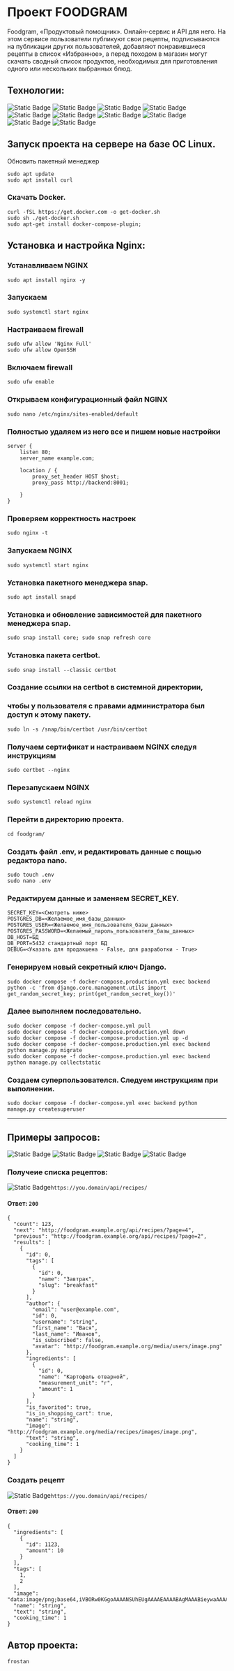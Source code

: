 # Проект FOODGRAM
 
 Foodgram, «Продуктовый помощник». Онлайн-сервис и API для него. На этом сервисе пользователи публикуют свои рецепты, подписываются на публикации других пользователей, добавляют понравившиеся рецепты в список «Избранное», а перед походом в магазин могут скачать сводный список продуктов, необходимых для приготовления одного или нескольких выбранных блюд.
 ## Технологии:
 ![Static Badge](https://img.shields.io/badge/Python-3.9-green)
![Static Badge](https://img.shields.io/badge/Django-green)
![Static Badge](https://img.shields.io/badge/REST_framework-red)
![Static Badge](https://img.shields.io/badge/Djoser-green)
![Static Badge](https://img.shields.io/badge/PosgreSQL-blue)
![Static Badge](https://img.shields.io/badge/Docker-lightblue)
![Static Badge](https://img.shields.io/badge/Nginx-gray)
![Static Badge](https://img.shields.io/badge/Gunicorn-white)
![Static Badge](https://img.shields.io/badge/Node.js-orange)
![Static Badge](https://img.shields.io/badge/JS-yellow)

## Запуск проекта на сервере на базе OC Linux.
Обновить пакетный менеджер
```
sudo apt update
sudo apt install curl
```
### Скачать Docker.
```
curl -fSL https://get.docker.com -o get-docker.sh
sudo sh ./get-docker.sh
sudo apt-get install docker-compose-plugin;
```
## Установка и настройка Nginx:
### Устанавливаем NGINX
```
sudo apt install nginx -y
```
### Запускаем
```
sudo systemctl start nginx
```
### Настраиваем firewall
```
sudo ufw allow 'Nginx Full'
sudo ufw allow OpenSSH
```
### Включаем firewall
```
sudo ufw enable
```
### Открываем конфигурационный файл NGINX
```
sudo nano /etc/nginx/sites-enabled/default
```
### Полностью удаляем из него все и пишем новые настройки
```
server {
    listen 80;
    server_name example.com;
    
    location / {
        proxy_set_header HOST $host;
        proxy_pass http://backend:8001;

    }
}
```
### Проверяем корректность настроек
```
sudo nginx -t
```
### Запускаем NGINX
```
sudo systemctl start nginx
```
### Установка пакетного менеджера snap.
```
sudo apt install snapd
```
### Установка и обновление зависимостей для пакетного менеджера snap.
```
sudo snap install core; sudo snap refresh core
```
 
### Установка пакета certbot.
```
sudo snap install --classic certbot
```
### Создание ссылки на certbot в системной директории,
### чтобы у пользователя с правами администратора был доступ к этому пакету.
```
sudo ln -s /snap/bin/certbot /usr/bin/certbot
```
### Получаем сертификат и настраиваем NGINX следуя инструкциям
```
sudo certbot --nginx
```
### Перезапускаем NGINX
```
sudo systemctl reload nginx
```

### Перейти в директорию проекта.
```
cd foodgram/
```
### Создать файл .env, и редактировать данные с пощью редактора nano.
```
sudo touch .env
sudo nano .env
```
### Редактируем данные и заменяем SECRET_KEY.
```
SECRET_KEY=<Смотреть ниже>
POSTGRES_DB=<Желаемое_имя_базы_данных>
POSTGRES_USER=<Желаемое_имя_пользователя_базы_данных>
POSTGRES_PASSWORD=<Желаемый_пароль_пользователя_базы_данных>
DB_HOST=БД
DB_PORT=5432 стандартный порт БД
DEBUG=<Указать для продакшена - False, для разработки - True>
```
### Генерируем новый секретный ключ Django.
```
sudo docker compose -f docker-compose.production.yml exec backend python -c 'from django.core.management.utils import get_random_secret_key; print(get_random_secret_key())'
```
### Далее выполняем последовательно.
```
sudo docker compose -f docker-compose.yml pull
sudo docker compose -f docker-compose.production.yml down
sudo docker compose -f docker-compose.production.yml up -d
sudo docker compose -f docker-compose.production.yml exec backend python manage.py migrate
sudo docker compose -f docker-compose.production.yml exec backend python manage.py collectstatic
```
### Создаем суперпользователся. Следуем инструкциям при выполнении.
```
sudo docker compose -f docker-compose.yml exec backend python manage.py createsuperuser
```

---

## Примеры запросов:
![Static Badge](https://img.shields.io/badge/GET-1fa7)
![Static Badge](https://img.shields.io/badge/POST-00BFFF)
![Static Badge](https://img.shields.io/badge/PATCH-FF8C00)
![Static Badge](https://img.shields.io/badge/DEL-FF0000)

### Получеие списка рецептов:

![Static Badge](https://img.shields.io/badge/GET-1fa7)```https://you.domain/api/recipes/```

#### Ответ: ```200```

```
{
  "count": 123,
  "next": "http://foodgram.example.org/api/recipes/?page=4",
  "previous": "http://foodgram.example.org/api/recipes/?page=2",
  "results": [
    {
      "id": 0,
      "tags": [
        {
          "id": 0,
          "name": "Завтрак",
          "slug": "breakfast"
        }
      ],
      "author": {
        "email": "user@example.com",
        "id": 0,
        "username": "string",
        "first_name": "Вася",
        "last_name": "Иванов",
        "is_subscribed": false,
        "avatar": "http://foodgram.example.org/media/users/image.png"
      },
      "ingredients": [
        {
          "id": 0,
          "name": "Картофель отварной",
          "measurement_unit": "г",
          "amount": 1
        }
      ],
      "is_favorited": true,
      "is_in_shopping_cart": true,
      "name": "string",
      "image": "http://foodgram.example.org/media/recipes/images/image.png",
      "text": "string",
      "cooking_time": 1
    }
  ]
}
```
### Создать рецепт
![Static Badge](https://img.shields.io/badge/POST-00BFFF)```https://you.domain/api/recipes/```

#### Ответ: ```200```

```
{
  "ingredients": [
    {
      "id": 1123,
      "amount": 10
    }
  ],
  "tags": [
    1,
    2
  ],
  "image": "data:image/png;base64,iVBORw0KGgoAAAANSUhEUgAAAAEAAAABAgMAAABieywaAAAACVBMVEUAAAD///9fX1/S0ecCAAAACXBIWXMAAA7EAAAOxAGVKw4bAAAACklEQVQImWNoAAAAggCByxOyYQAAAABJRU5ErkJggg==",
  "name": "string",
  "text": "string",
  "cooking_time": 1
}
```
## Автор проекта:
```
frostan
```